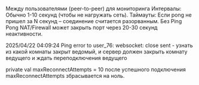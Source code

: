 Между пользователями (peer-to-peer) для мониторинга
Интервалы: Обычно 1-10 секунд (чтобы не нагружать сеть).
Таймауты: Если pong не пришел за N секунд – соединение считается разорванным.
Без Ping Pong NAT/Firewall может закрыть порт через 20-30 секунд неактивности.


2025/04/22 04:09:24 Ping error to user_76: websocket: close sent  - узнать из какой комнаты закрыт ведомый, 
и сервер должен закрыть комнату ведущего и ждать переподключения ведущего


private val maxReconnectAttempts = 10 после успешного подключения maxReconnectAttempts збрасывается на ноль.